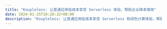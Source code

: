 ```yaml
---
title: "Koupleless: 让普通应用低成本享受 Serverless 体验，帮助企业降本增效"
date: 2024-01-25T10:28:32+08:00
description: "Koupleless: 让普通应用低成本享受 Serverless 和绿色计算体验，帮助企业降本增效！"
---
```


<script>
    if (window.location.pathname == "/")
        window.location="/home/";
</script>
